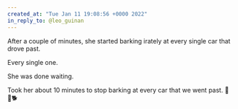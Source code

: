 ```yaml
---
created_at: "Tue Jan 11 19:08:56 +0000 2022"
in_reply_to: @leo_guinan
---
```


After a couple of minutes, she started barking irately at every single car that drove past.

Every single one.

She was done waiting.

Took her about 10 minutes to stop barking at every car that we went past.  🤣🤣🐕